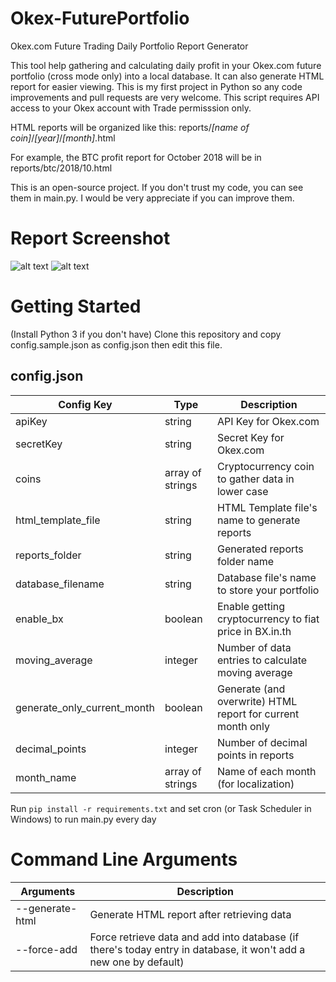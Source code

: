 # Okex-FuturePortfolio
Okex.com Future Trading Daily Portfolio Report Generator

This tool help gathering and calculating daily profit in your Okex.com future portfolio (cross mode only) into a local database. It can also generate HTML report for easier viewing. This is my first project in Python so any code improvements and pull requests are very welcome. This script requires API access to your Okex account with Trade permisssion only.

HTML reports will be organized like this: reports/_[name of coin]_/_[year]_/_[month]_.html

For example, the BTC profit report for October 2018 will be in reports/btc/2018/10.html


This is an open-source project. If you don't trust my code, you can see them in main.py. I would be very appreciate if you can improve them.

# Report Screenshot
![alt text](https://i.imgur.com/W4ZvrFL.png "Screenshot1")
![alt text](https://i.imgur.com/w9N3iN1.png "Screenshot2")


# Getting Started
(Install Python 3 if you don't have)
Clone this repository and copy config.sample.json as config.json then edit this file.

## config.json

Config Key| Type | Description
--- | --- |---
apiKey | string | API Key for Okex.com
secretKey | string | Secret Key for Okex.com
coins | array of strings | Cryptocurrency coin to gather data in lower case
html_template_file | string | HTML Template file's name to generate reports
reports_folder | string | Generated reports folder name
database_filename | string | Database file's name to store your portfolio
enable_bx | boolean | Enable getting cryptocurrency to fiat price in BX.in.th
moving_average | integer | Number of data entries to calculate moving average
generate_only_current_month | boolean | Generate (and overwrite) HTML report for current month only
decimal_points | integer | Number of decimal points in reports
month_name | array of strings | Name of each month (for localization)

Run `pip install -r requirements.txt` and set cron (or Task Scheduler in Windows) to run main.py every day

# Command Line Arguments

Arguments|Description
--- | ---
--generate-html | Generate HTML report after retrieving data
--force-add | Force retrieve data and add into database (if there's today entry in database, it won't add a new one by default)
